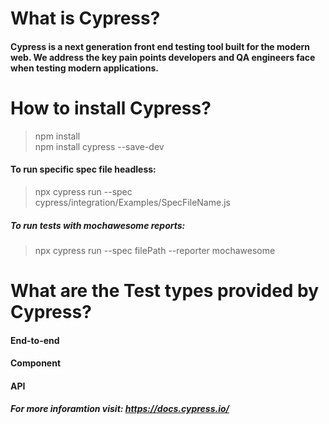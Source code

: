# What is Cypress?
 #### Cypress is a next generation front end testing tool built for the modern web. We address the key pain points developers and QA engineers face when testing modern applications.
# How to install Cypress?
>npm install                                         
npm install cypress --save-dev
#### To run specific spec file headless: 
> npx cypress run --spec cypress/integration/Examples/SpecFileName.js
##### To run tests with mochawesome reports:
> npx cypress run --spec filePath --reporter mochawesome
# What are the Test types provided by Cypress?
#### End-to-end
#### Component
#### API
##### For more inforamtion visit: https://docs.cypress.io/




